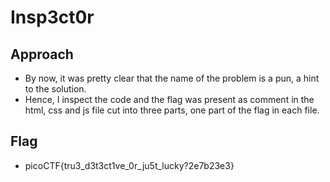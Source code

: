 # Insp3ct0r

## Approach

- By now, it was pretty clear that the name of the problem is a pun, a hint to the solution.
- Hence, I inspect the code and the flag was present as comment in the html, css and js file cut into three parts, one part of the flag in each file. 

## Flag

- picoCTF{tru3_d3t3ct1ve_0r_ju5t_lucky?2e7b23e3}
